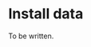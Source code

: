 <!-- title: Install data -->
<!-- description: How to install data -->


# Install data

To be written.
